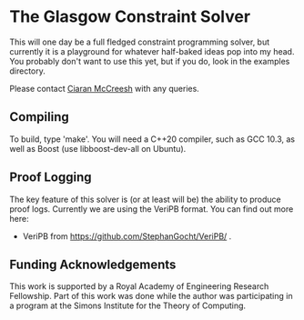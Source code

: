 The Glasgow Constraint Solver
=============================

This will one day be a full fledged constraint programming solver, but currently it is a playground
for whatever half-baked ideas pop into my head. You probably don't want to use this yet, but if you
do, look in the examples directory.

Please contact [Ciaran McCreesh](mailto:ciaran.mccreesh@glasgow.ac.uk) with any queries.

Compiling
---------

To build, type 'make'. You will need a C++20 compiler, such as GCC 10.3, as well as Boost (use
libboost-dev-all on Ubuntu).

Proof Logging
-------------

The key feature of this solver is (or at least will be) the ability to produce proof logs. Currently
we are using the VeriPB format. You can find out more here:

* VeriPB from https://github.com/StephanGocht/VeriPB/ .


Funding Acknowledgements
------------------------

This work is supported by a Royal Academy of Engineering Research Fellowship. Part of this work was
done while the author was participating in a program at the Simons Institute for the Theory of
Computing.

<!-- vim: set tw=100 spell spelllang=en : -->

